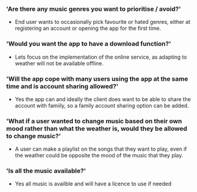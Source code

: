 ### 'Are there any music genres you want to prioritise / avoid?'
- End user wants to occasionally pick favourite or hated genres, either at registering an account or opening the app for the first time. <br>
### 'Would you want the app to have a download function?'
- Lets focus on the implementation of the online service, as adapting to weather will not be available offline. <br>

### 'Will the app cope with many users using the app at the same time and is account sharing allowed?'
- Yes the app can and ideally the client does want to be able to share the account with famiily, so a family account sharing option can be added.

### 'What if a user wanted to change music based on their own mood rather than what the weather is, would they be allowed to change music?'
 - A user can make a playlist on the songs that they want to play, even if the weather could be opposite the mood of the music that they play. <br>


 ### 'Is all the music available?'
- Yes all music is availble and will have a licence to use if needed 
